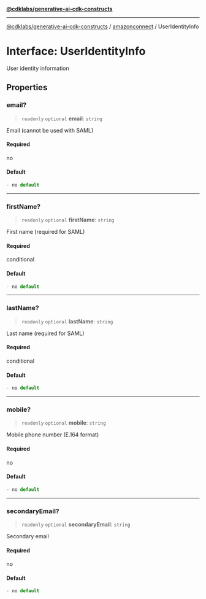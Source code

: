 [**@cdklabs/generative-ai-cdk-constructs**](../../../../README.md)

***

[@cdklabs/generative-ai-cdk-constructs](../../../../README.md) / [amazonconnect](../README.md) / UserIdentityInfo

# Interface: UserIdentityInfo

User identity information

## Properties

### email?

> `readonly` `optional` **email**: `string`

Email (cannot be used with SAML)

#### Required

no

#### Default

```ts
- no default
```

***

### firstName?

> `readonly` `optional` **firstName**: `string`

First name (required for SAML)

#### Required

conditional

#### Default

```ts
- no default
```

***

### lastName?

> `readonly` `optional` **lastName**: `string`

Last name (required for SAML)

#### Required

conditional

#### Default

```ts
- no default
```

***

### mobile?

> `readonly` `optional` **mobile**: `string`

Mobile phone number (E.164 format)

#### Required

no

#### Default

```ts
- no default
```

***

### secondaryEmail?

> `readonly` `optional` **secondaryEmail**: `string`

Secondary email

#### Required

no

#### Default

```ts
- no default
```

